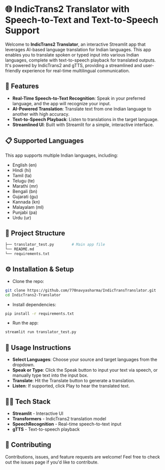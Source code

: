 # 🌐 IndicTrans2 Translator with Speech-to-Text and Text-to-Speech Support

Welcome to **IndicTrans2 Translator**, an interactive Streamlit app that leverages AI-based language translation for Indian languages. This app enables you to translate spoken or typed input into various Indian languages, complete with text-to-speech playback for translated outputs. It's powered by IndicTrans2 and gTTS, providing a streamlined and user-friendly experience for real-time multilingual communication.

## 🚀 Features

- **Real-Time Speech-to-Text Recognition**: Speak in your preferred language, and the app will recognize your input.
- **AI-Powered Translation**: Translate text from one Indian language to another with high accuracy.
- **Text-to-Speech Playback**: Listen to translations in the target language.
- **Streamlined UI**: Built with Streamlit for a simple, interactive interface.

## 📋 Supported Languages

This app supports multiple Indian languages, including:

- English (en)
- Hindi (hi)
- Tamil (ta)
- Telugu (te)
- Marathi (mr)
- Bengali (bn)
- Gujarati (gu)
- Kannada (kn)
- Malayalam (ml)
- Punjabi (pa)
- Urdu (ur)

## 📂 Project Structure

```bash
├── translator_test.py        # Main app file    
└── README.md 
└── requirements.txt       
```       

## ⚙️ Installation & Setup

- Clone the repo:
```bash
git clone https://github.com/770navyasharma/IndicTransTranslator.git
cd IndicTrans2-Translator
```

- Install dependencies:
```bash
pip install -r requirements.txt
```

- Run the app:
```bash
streamlit run translator_test.py
```

## 📝 Usage Instructions
- **Select Languages**: Choose your source and target languages from the dropdown.
- **Speak or Type**: Click the Speak button to input your text via speech, or manually type text into the input box.
- **Translate**: Hit the Translate button to generate a translation.
- **Listen**: If supported, click Play to hear the translated text.

## 🧑‍💻 Tech Stack
- **Streamlit** - Interactive UI
- **Transformers** - IndicTrans2 translation model
- **SpeechRecognition** - Real-time speech-to-text input
- **gTTS** - Text-to-speech playback

## 🤝 Contributing
Contributions, issues, and feature requests are welcome! Feel free to check out the issues page if you'd like to contribute.


